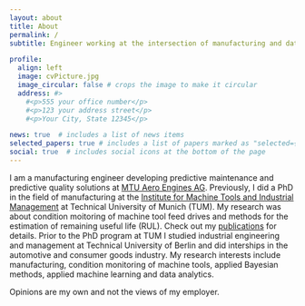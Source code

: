 ```yaml
---
layout: about
title: About
permalink: /
subtitle: Engineer working at the intersection of manufacturing and data analytics # <a href='https://www.mec.ed.tum.de/en/iwb/homepage/'>Technical University of Munich (TUM)</a>

profile:
  align: left
  image: cvPicture.jpg
  image_circular: false # crops the image to make it circular
  address: #>
    #<p>555 your office number</p>
    #<p>123 your address street</p>
    #<p>Your City, State 12345</p>

news: true  # includes a list of news items
selected_papers: true # includes a list of papers marked as "selected={true}"
social: true  # includes social icons at the bottom of the page
---
```


I am a manufacturing engineer developing predictive maintenance and predictive quality solutions at [MTU Aero Engines AG](https://www.mtu.de/). Previously, I did a PhD in the field of manufacturing at the [Institute for Machine Tools and Industrial Management](https://www.mec.ed.tum.de/en/iwb/homepage/) at Technical University of Munich (TUM). My research was about condition moitoring of machine tool feed drives and methods for the estimation of remaining useful life (RUL). Check out my [publications](/publications/) for details. Prior to the PhD program at TUM I studied industrial engineering and management at Technical University of Berlin and did interships in the automotive and consumer goods industry. 
My research interests include manufacturing, condition monitoring of machine tools, applied Bayesian methods, applied machine learning and data analytics.  

Opinions are my own and not the views of my employer.
